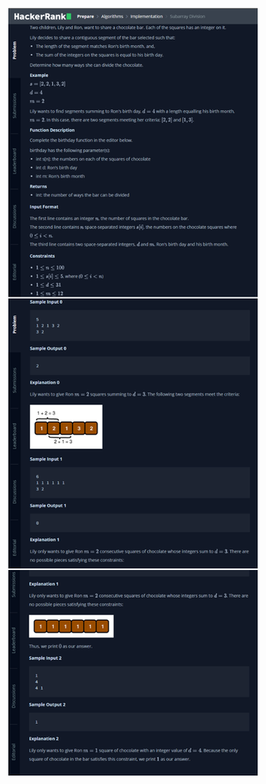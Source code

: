 <div align="center">

<img src="../../docs/imgs/Subarray.Division.png"/>
<img src="../../docs/imgs/Subarray.Division.2.png"/>
<img src="../../docs/imgs/Subarray.Division.3.png"/>

</div>